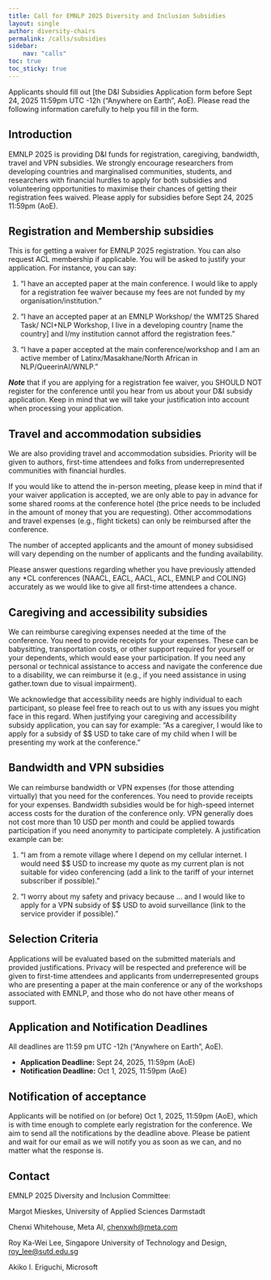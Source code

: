 ```yaml
---
title: Call for EMNLP 2025 Diversity and Inclusion Subsidies
layout: single
author: diversity-chairs
permalink: /calls/subsidies
sidebar: 
    nav: "calls"
toc: true
toc_sticky: true
---
```


Applicants should fill out [the D&I Subsidies Application form before Sept 24, 2025 11:59pm UTC -12h (“Anywhere on Earth”, AoE). Please read the following information carefully to help you fill in the form.

## Introduction

EMNLP 2025 is providing D&I funds for registration, caregiving, bandwidth, travel and VPN subsidies. We strongly encourage researchers from developing countries and marginalised communities, students, and researchers with financial hurdles to apply for both subsidies and volunteering opportunities to maximise their chances of getting their registration fees waived. Please apply for subsidies before Sept 24, 2025 11:59pm (AoE).

## Registration and Membership subsidies

This is for getting a waiver for EMNLP 2025 registration. You can also request ACL membership if applicable. You will be asked to justify your application. For instance, you can say:

1) “I have an accepted paper at the main conference. I would like to apply for a registration fee waiver because my fees are not funded by my organisation/institution.”

2) “I have an accepted paper at an EMNLP Workshop/ the WMT25 Shared Task/ NCI+NLP Workshop, I live in a developing country [name the country] and I/my institution cannot afford the registration fees.”

3) “I have a paper accepted at the main conference/workshop and I am an active member of Latinx/Masakhane/North African in NLP/QueerinAI/WNLP.”

***Note*** that if you are applying for a registration fee waiver, you SHOULD NOT register for the conference until you hear from us about your D&I subsidy application. Keep in mind that we will take your justification into account when processing your application.

## Travel and accommodation subsidies

We are also providing travel and accommodation subsidies. Priority will be given to authors, first-time attendees and folks from underrepresented communities with financial hurdles.

If you would like to attend the in-person meeting, please keep in mind that if your waiver application is accepted, we are only able to pay in advance for some shared rooms at the conference hotel (the price needs to be included in the amount of money that you are requesting). Other accommodations and travel expenses (e.g., flight tickets) can only be reimbursed after the conference.

The number of accepted applicants and the amount of money subsidised will vary depending on the number of applicants and the funding availability.

Please answer questions regarding whether you have previously attended any \*CL conferences (NAACL, EACL, AACL, ACL, EMNLP and COLING) accurately as we would like to give all first-time attendees a chance.

## Caregiving and accessibility subsidies

We can reimburse caregiving expenses needed at the time of the conference. You need to provide receipts for your expenses. These can be babysitting, transportation costs, or other support required for yourself or your dependents, which would ease your participation. If you need any personal or technical assistance to access and navigate the conference due to a disability, we can reimburse it (e.g., if you need assistance in using gather.town due to visual impairment).

We acknowledge that accessibility needs are highly individual to each participant, so please feel free to reach out to us with any issues you might face in this regard. When justifying your caregiving and accessibility subsidy application, you can say for example: “As a caregiver, I would like to apply for a subsidy of $$ USD to take care of my child when I will be presenting my work at the conference.”

## Bandwidth and VPN subsidies

We can reimburse bandwidth or VPN expenses (for those attending virtually) that you need for the conferences. You need to provide receipts for your expenses. Bandwidth subsidies would be for high-speed internet access costs for the duration of the conference only. VPN generally does not cost more than 10 USD per month and could be applied towards participation if you need anonymity to participate completely. A justification example can be:

1) “I am from a remote village where I depend on my cellular internet. I would need $$ USD to increase my quote as my current plan is not suitable for video conferencing (add a link to the tariff of your internet subscriber if possible).”

2) “I worry about my safety and privacy because … and I would like to apply for a VPN subsidy of $$ USD to avoid surveillance (link to the service provider if possible).”

## Selection Criteria

Applications will be evaluated based on the submitted materials and provided justifications. Privacy will be respected and preference will be given to first-time attendees and applicants from underrepresented groups who are presenting a paper at the main conference or any of the workshops associated with EMNLP, and those who do not have other means of support.

## Application and Notification Deadlines

All deadlines are 11:59 pm UTC -12h (“Anywhere on Earth”, AoE).

- **Application Deadline:** Sept 24, 2025, 11:59pm (AoE)  
- **Notification Deadline:** Oct 1, 2025, 11:59pm (AoE)

## Notification of acceptance

Applicants will be notified on (or before) Oct 1, 2025, 11:59pm (AoE), which is with time enough to complete early registration for the conference. We aim to send all the notifications by the deadline above. Please be patient and wait for our email as we will notify you as soon as we can, and no matter what the response is.

## Contact

EMNLP 2025 Diversity and Inclusion Committee:

Margot Mieskes, University of Applied Sciences Darmstadt

Chenxi Whitehouse, Meta AI, chenxwh@meta.com

Roy Ka-Wei Lee, Singapore University of Technology and Design, roy_lee@sutd.edu.sg

Akiko I. Eriguchi, Microsoft